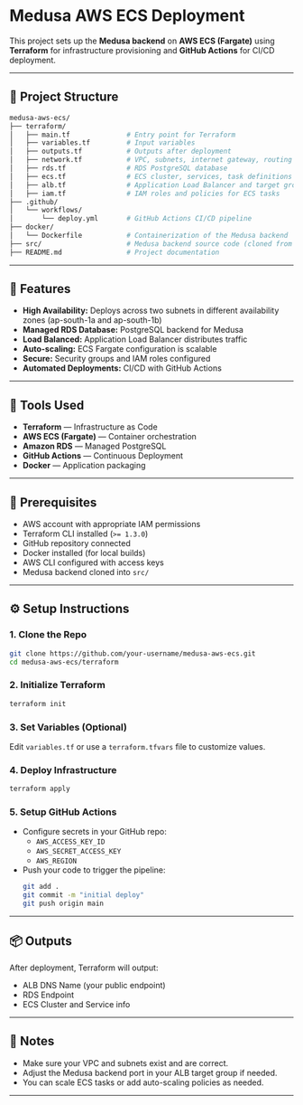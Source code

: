 # Medusa AWS ECS Deployment

This project sets up the **Medusa backend** on **AWS ECS (Fargate)** using **Terraform** for infrastructure provisioning and **GitHub Actions** for CI/CD deployment.

---

## 🧱 Project Structure

```bash
medusa-aws-ecs/
├── terraform/
│   ├── main.tf              # Entry point for Terraform
│   ├── variables.tf         # Input variables
│   ├── outputs.tf           # Outputs after deployment
│   ├── network.tf           # VPC, subnets, internet gateway, routing
│   ├── rds.tf               # RDS PostgreSQL database
│   ├── ecs.tf               # ECS cluster, services, task definitions
│   ├── alb.tf               # Application Load Balancer and target groups
│   ├── iam.tf               # IAM roles and policies for ECS tasks
├── .github/
│   └── workflows/
│       └── deploy.yml       # GitHub Actions CI/CD pipeline
├── docker/
│   └── Dockerfile           # Containerization of the Medusa backend
├── src/                     # Medusa backend source code (cloned from GitHub)
├── README.md                # Project documentation
```

---

## 🚀 Features

- **High Availability:** Deploys across two subnets in different availability zones (ap-south-1a and ap-south-1b)
- **Managed RDS Database:** PostgreSQL backend for Medusa
- **Load Balanced:** Application Load Balancer distributes traffic
- **Auto-scaling:** ECS Fargate configuration is scalable
- **Secure:** Security groups and IAM roles configured
- **Automated Deployments:** CI/CD with GitHub Actions

---

## 🔧 Tools Used

- **Terraform** — Infrastructure as Code
- **AWS ECS (Fargate)** — Container orchestration
- **Amazon RDS** — Managed PostgreSQL
- **GitHub Actions** — Continuous Deployment
- **Docker** — Application packaging

---

## 💪 Prerequisites

- AWS account with appropriate IAM permissions
- Terraform CLI installed (`>= 1.3.0`)
- GitHub repository connected
- Docker installed (for local builds)
- AWS CLI configured with access keys
- Medusa backend cloned into `src/`

---

## ⚙️ Setup Instructions

### 1. Clone the Repo

```bash
git clone https://github.com/your-username/medusa-aws-ecs.git
cd medusa-aws-ecs/terraform
```

### 2. Initialize Terraform

```bash
terraform init
```

### 3. Set Variables (Optional)

Edit `variables.tf` or use a `terraform.tfvars` file to customize values.

### 4. Deploy Infrastructure

```bash
terraform apply
```

### 5. Setup GitHub Actions

- Configure secrets in your GitHub repo:
  - `AWS_ACCESS_KEY_ID`
  - `AWS_SECRET_ACCESS_KEY`
  - `AWS_REGION`
- Push your code to trigger the pipeline:
  ```bash
  git add .
  git commit -m "initial deploy"
  git push origin main
  ```

---

## 📦 Outputs

After deployment, Terraform will output:

- ALB DNS Name (your public endpoint)
- RDS Endpoint
- ECS Cluster and Service info

---

## 📌 Notes

- Make sure your VPC and subnets exist and are correct.
- Adjust the Medusa backend port in your ALB target group if needed.
- You can scale ECS tasks or add auto-scaling policies as needed.

---


